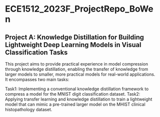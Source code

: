 # ECE1512_2023F_ProjectRepo_BoWen

## Project A: Knowledge Distillation for Building Lightweight Deep Learning Models in Visual Classification Tasks

This project aims to provide practical experience in model compression through knowledge distillation, enabling the transfer of knowledge from larger models to smaller, more practical models for real-world applications. It encompasses two main tasks:

Task1: Implementing a conventional knowledge distillation framework to compress a model for the MNIST digit classification dataset.
Task2: Applying transfer learning and knowledge distillation to train a lightweight model that can mimic a pre-trained larger model on the MHIST clinical histopathology dataset.
